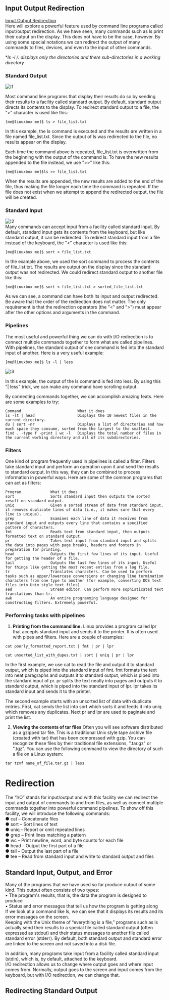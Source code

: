 

## Input Output Redirection
<a href="http://linuxcommand.org/lc3_lts0070.php" target="_blank">Input Output Redirection</a>  
Here will explore a powerful feature used by command line programs called input/output redirection. As we have seen, many commands such as ls print their output on the display. This does not have to be the case, however. By using some special notations we can redirect the output of many commands to files, devices, and even to the input of other commands.  

**ls -l */: displays only the directories and there sub-directories in a working directory**  

### Standard Output
![l1](l1.png?raw=true "l1")  

Most command line programs that display their results do so by sending their results to a facility called standard output. By default, standard output directs its contents to the display. To redirect standard output to a file, the ">" character is used like this:
```
[me@linuxbox me]$ ls > file_list.txt
```
In this example, the ls command is executed and the results are written in a file named file_list.txt. Since the output of ls was redirected to the file, no results appear on the display.  

Each time the command above is repeated, file_list.txt is overwritten from the beginning with the output of the command ls. To have the new results appended to the file instead, we use ">>" like this:  
```
[me@linuxbox me]$ls >> file_list.txt
```
When the results are appended, the new results are added to the end of the file, thus making the file longer each time the command is repeated. If the file does not exist when we attempt to append the redirected output, the file will be created.  

### Standard Input
![l2](l2.png?raw=true "l2")   
Many commands can accept input from a facility called standard input. By default, standard input gets its contents from the keyboard, but like standard output, it can be redirected. To redirect standard input from a file instead of the keyboard, the "<" character is used like this:
```
[me@linuxbox me]$ sort < file_list.txt
```
In the example above, we used the sort command to process the contents of file_list.txt. The results are output on the display since the standard output was not redirected. We could redirect standard output to another file like this:
```
[me@linuxbox me]$ sort < file_list.txt > sorted_file_list.txt
```
As we can see, a command can have both its input and output redirected. Be aware that the order of the redirection does not matter. The only requirement is that the redirection operators (the "<" and ">") must appear after the other options and arguments in the command.  

### Pipelines
The most useful and powerful thing we can do with I/O redirection is to connect multiple commands together to form what are called pipelines. With pipelines, the standard output of one command is fed into the standard input of another. Here is a very useful example:
```
[me@linuxbox me]$ ls -l | less
```
![l3](l3.png?raw=true "l3")  

In this example, the output of the ls command is fed into less. By using this "| less" trick, we can make any command have scrolling output.  

By connecting commands together, we can accomplish amazing feats. Here are some examples to try:  
```
Command	                        What it does
ls -lt | head	                Displays the 10 newest files in the current directory.
du | sort -nr	                Displays a list of directories and how much space they consume, sorted from the largest to the smallest.
find . -type f -print | wc -l	Displays the total number of files in the current working directory and all of its subdirectories.
```
### Filters
One kind of program frequently used in pipelines is called a filter. Filters take standard input and perform an operation upon it and send the results to standard output. In this way, they can be combined to process information in powerful ways. Here are some of the common programs that can act as filters:
```
Program	            What it does
sort	            Sorts standard input then outputs the sorted result on standard output.
uniq	            Given a sorted stream of data from standard input, it removes duplicate lines of data (i.e., it makes sure that every line is unique).
grep	            Examines each line of data it receives from standard input and outputs every line that contains a specified pattern of characters.
fmt	                Reads text from standard input, then outputs formatted text on standard output.
pr	                Takes text input from standard input and splits the data into pages with page breaks, headers and footers in preparation for printing.
head	            Outputs the first few lines of its input. Useful for getting the header of a file.
tail	            Outputs the last few lines of its input. Useful for things like getting the most recent entries from a log file.
tr	                Translates characters. Can be used to perform tasks such as upper/lowercase conversions or changing line termination characters from one type to another (for example, converting DOS text files into Unix style text files).
sed	                Stream editor. Can perform more sophisticated text translations than tr.
awk	                An entire programming language designed for constructing filters. Extremely powerful.
```
### Performing tasks with pipelines
1. **Printing from the command line.** Linux provides a program called lpr that accepts standard input and sends it to the printer. It is often used with pipes and filters. Here are a couple of examples:  
```
cat poorly_formatted_report.txt | fmt | pr | lpr

cat unsorted_list_with_dupes.txt | sort | uniq | pr | lpr
```
In the first example, we use cat to read the file and output it to standard output, which is piped into the standard input of fmt. fmt formats the text into neat paragraphs and outputs it to standard output, which is piped into the standard input of pr. pr splits the text neatly into pages and outputs it to standard output, which is piped into the standard input of lpr. lpr takes its standard input and sends it to the printer.  

The second example starts with an unsorted list of data with duplicate entries. First, cat sends the list into sort which sorts it and feeds it into uniq which removes any duplicates. Next pr and lpr are used to paginate and print the list.  

2. **Viewing the contents of tar files** Often you will see software distributed as a gzipped tar file. This is a traditional Unix style tape archive file (created with tar) that has been compressed with gzip. You can recognize these files by their traditional file extensions, ".tar.gz" or ".tgz". You can use the following command to view the directory of such a file on a Linux system:
```
tar tzvf name_of_file.tar.gz | less
```

# Redirection
The “I/O” stands for input/output and with this facility we
can redirect the input and output of commands to and from files, as well as connect multiple commands together into powerful command pipelines. To show off this facility, we will introduce the following commands:  
● cat – Concatenate files  
● sort – Sort lines of text  
● uniq – Report or omit repeated lines  
● grep – Print lines matching a pattern  
● wc – Print newline, word, and byte counts for each file  
● head – Output the first part of a file  
● tail – Output the last part of a file  
● tee – Read from standard input and write to standard output and files  

## Standard Input, Output, and Error
Many of the programs that we have used so far produce output of some kind. This output often consists of two types:  
• The program's results, that is, the data the program is designed to produce  
• Status and error messages that tell us how the program is getting along  
If we look at a command like ls, we can see that it displays its results and its error messages on the screen.  
Keeping with the Unix theme of “everything is a file,” programs such as ls actually send their results to a special file called standard output (often expressed as stdout) and their status messages to another file called standard error (stderr). By default, both standard output and standard error are linked to the screen and not saved into a disk file.  

In addition, many programs take input from a facility called standard input (stdin), which is, by default, attached to the keyboard.    
I/O redirection allows us to change where output goes and where input comes from. Normally, output goes to the screen and input comes from the keyboard, but with I/O redirection, we can change that.  

## Redirecting Standard Output
